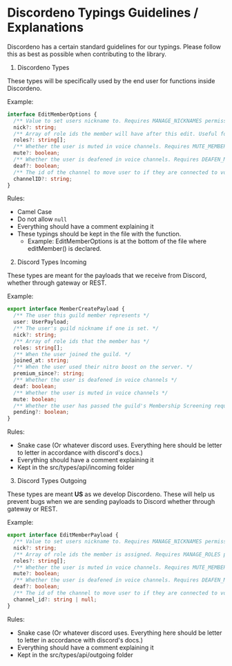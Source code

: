 # Discordeno Typings Guidelines / Explanations

Discordeno has a certain standard guidelines for our typings. Please follow this as best as possible when contributing to the library.

1. Discordeno Types

These types will be specifically used by the end user for functions inside Discordeno.

Example:

```ts
interface EditMemberOptions {
  /** Value to set users nickname to. Requires MANAGE_NICKNAMES permission. */
  nick?: string;
  /** Array of role ids the member will have after this edit. Useful for adding/removing multiple roles in 1 API call. Requires MANAGE_ROLES permission. */
  roles?: string[];
  /** Whether the user is muted in voice channels. Requires MUTE_MEMBERS permission. */
  mute?: boolean;
  /** Whether the user is deafened in voice channels. Requires DEAFEN_MEMBERS permission. */
  deaf?: boolean;
  /** The id of the channel to move user to if they are connected to voice. To kick the user from their current channel, set to null. Requires MOVE_MEMBERS permission. When moving members to channels, must have permissions to both CONNECT to the channel and have the MOVE_MEMBER permission. */
  channelID?: string;
}
```

Rules:

- Camel Case
- Do not allow `null`
- Everything should have a comment explaining it
- These typings should be kept in the file with the function. 
  - Example: EditMemberOptions is at the bottom of the file where editMember() is declared.

2. Discord Types Incoming

These types are meant for the payloads that we receive from Discord, whether through gateway or REST.

Example: 

```ts
export interface MemberCreatePayload {
  /** The user this guild member represents */
  user: UserPayload;
  /** The user's guild nickname if one is set. */
  nick?: string;
  /** Array of role ids that the member has */
  roles: string[];
  /** When the user joined the guild. */
  joined_at: string;
  /** When the user used their nitro boost on the server. */
  premium_since?: string;
  /** Whether the user is deafened in voice channels */
  deaf: boolean;
  /** Whether the user is muted in voice channels */
  mute: boolean;
  /** Whether the user has passed the guild's Membership Screening requirements */
  pending?: boolean;
}
```

Rules:

- Snake case (Or whatever discord uses. Everything here should be letter to letter in accordance with discord's docs.)
- Everything should have a comment explaining it
- Kept in the src/types/api/incoming folder

3. Discord Types Outgoing

These types are meant **US** as we develop Discordeno. These will help us prevent bugs when we are sending payloads to Discord whether through gateway or REST.

Example: 

```ts
export interface EditMemberPayload {
  /** Value to set users nickname to. Requires MANAGE_NICKNAMES permission. */
  nick?: string;
  /** Array of role ids the member is assigned. Requires MANAGE_ROLES permission. */
  roles?: string[];
  /** Whether the user is muted in voice channels. Requires MUTE_MEMBERS permission. */
  mute?: boolean;
  /** Whether the user is deafened in voice channels. Requires DEAFEN_MEMBERS permission. */
  deaf?: boolean;
  /** The id of the channel to move user to if they are connected to voice. To kick the user from their current channel, set to null. Requires MOVE_MEMBERS permission. When moving members to channels, must have permissions to both CONNECT to the channel and have the MOVE_MEMBER permission. */
  channel_id?: string | null;
}
```

Rules:

- Snake case (Or whatever discord uses. Everything here should be letter to letter in accordance with discord's docs.)
- Everything should have a comment explaining it
- Kept in the src/types/api/outgoing folder
